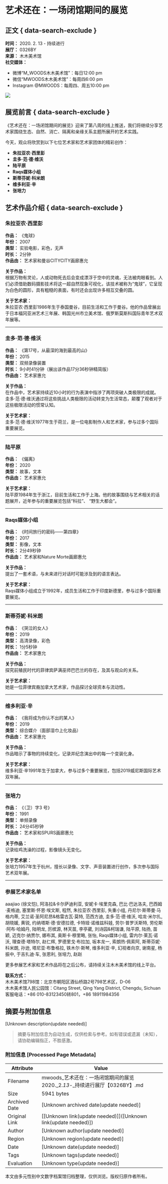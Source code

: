 # 艺术还在：一场闭馆期间的展览

## 正文 { data-search-exclude }


**时间：** 2020. 2. 13 - 持续进行  
**展厅：** 0326BY  
**来源：** 木木美术馆  
**社交媒体：**   
- 微博“M_WOODS木木美术馆”：每日12:00 pm  
- 微信“MWOODS木木美术馆”：每周四6:00 pm  
- Instagram @MWOODS：每周四、周五10:00 pm  

![](https://freight.cargo.site/w/750/i/38f409a4f9c96414b3a36d7e2f098777f6a12c345712c66caec77a9c587261f0/WechatIMG527.jpeg)

## 展览前言 { data-search-exclude }

《艺术还在：一场闭馆期间的展览》迎来了第八周的线上推送，我们将继续分享艺术家围绕生态、自然、消亡、隔离和亲缘关系主题所展开的艺术实践。

今天，观众将欣赏到以下七位艺术家和艺术家团体的精彩创作：

- **朱拉亚农·西里彭**
- **圭多·范·德·维沃**
- **陆平原**
- **Raqs媒体小组**
- **斯蒂芬妮·科米朗**
- **维多利亚·辛**
- **张培力**

## 艺术作品介绍 { data-search-exclude }

### 朱拉亚农·西里彭
**作品：** 《鬼球》  
**年份：** 2007  
**类型：** 实验电影，彩色，无声  
**时长：** 2分钟  
**作品由：** 艺术家和曼谷CITYCITY画廊惠允  

**关于作品：**  
根据万物有灵论，人或动物死去后会变成漂浮于空中的灵魂，无法被肉眼看到。人们必须借助数码摄影技术将这一超自然现象可视化，该技术被称为“鬼球”，它呈现为白色的圆形，具有粗糙的表面，有时还会出现许多相互交叠的圆。

**关于艺术家：**  
朱拉亚农·西里彭1986年生于泰国曼谷，目前生活和工作于曼谷。他的作品曾展出于日本福冈亚洲艺术三年展、韩国光州市立美术馆、俄罗斯莫斯科国际青年艺术双年展等。

---

### 圭多·范·德·维沃
**作品：** 《第17号，从最深的海到最高的山》  
**年份：** 2015  
**类型：** 双频录像装置  
**时长：** 9小时41分钟（展出该作品17分36秒钟精简版）  
**作品由：** 艺术家惠允  

**关于作品：**  
在作品中，艺术家持续近10小时的行为表演中指渉了两项突破人类极限的成就。圭多·范·德·维沃通过将这些挑战人类极限的活动转变为生活常态，颠覆了观者对于这些极限活动的惯常认知。

**关于艺术家：**  
圭多·范·德·维沃1977年生于荷兰，是一位电影制作人和艺术家，参与过多个国际重要展览。

---

### 陆平原
**作品：** 《偏离》  
**年份：** 2020  
**类型：** 故事，文本  
**作品由：** 艺术家惠允  

**关于艺术家：**  
陆平原1984年生于浙江，目前生活和工作于上海。他的故事围绕与艺术相关的话题展开，近年参与的重要展览包括“科拉”、 “野生大都会”。  

---

### Raqs媒体小组
**作品：** 《时间旅行的密码——第四章》  
**年份：** 2017  
**类型：** 影像，文本  
**时长：** 2分49秒钟  
**作品由：** 艺术家和Nature Morte画廊惠允  

**关于作品：**  
提出了一套术语，与未来进行对话时可能涉及到的语言表达。

**关于艺术家：**  
Raqs媒体小组成立于1992年，成员生活和工作于印度新德里，参与过多个国际重要展览。

---

### 斯蒂芬妮·科米朗
**作品：** 《哭泣的女人》  
**年份：** 2019  
**类型：** 高清录像，彩色  
**时长：** 1分5秒钟  
**作品由：** 艺术家惠允  

**关于作品：**  
探究前殖民时代的菲律宾萨满巫师巴巴兰的存在，及其与观众的关系。

**关于艺术家：**  
她是一位菲律宾裔加拿大艺术家，作品探讨全球资本与流动性。

---

### 维多利亚·辛
**作品：** 《我将成为你认不出的某人》  
**年份：** 2019  
**类型：** 综合媒介（面部湿巾上化妆品）  
**作品由：** 艺术家惠允  

**关于作品：**  
作品暗示了事物的持续变化，记录并纪念演出中的每一个变装化身。

**关于艺术家：**  
维多利亚·辛1991年生于加拿大，参与过多个重要展览，包括2019威尼斯国际艺术双年展。

---

### 张培力
**作品：** 《（卫）字3 号》  
**年份：** 1991  
**类型：** 单频录像  
**时长：** 24分45秒钟  
**作品由：** 艺术家和SPURS画廊惠允  

**关于作品：**  
记录给鸡洗澡的过程，影像镜头无变化。

**关于艺术家：**  
张培力1957年生于杭州，擅长以录像、文字、声音装置进行创作，多次参与国际艺术双年展。

---

### 参展艺术家名单
aaajiao (徐文恺), 阿洛拉&卡尔萨迪利亚, 安妮卡·埃里克森, 巴比·巴达洛夫, 巴西姆·麦格迪, 塞里斯·怀恩·埃文斯, 程然, 朱拉亚农·西里彭, 失重小组, 丹尼尔·斯蒂曼·马格内蒂, 艾兰诺·圣阿尼昂&格雷古瓦·莫特, 范西方迪, 圭多·范·德·维沃, 哈龙·米尔扎, 胡晓媛, 黄锐, 约纳塔斯·德·安德拉德, 卡特娅·诺维兹科娃, 劳尔·普罗沃斯特, 劳伦斯·阿布·哈姆丹, 陆明龙, 厉槟源, 林天苗, 李亭葳, 刘诗园&柯瑞谦, 陆平原, 陆扬, 苗颖, 迈克尔·纳贾尔, 娜布其, 奥斯卡·穆里略, 张怡, Raqs媒体小组, 雷内尔·莱瓦·诺沃, 理查德·塔特尔, 赵仁辉, 罗德里戈·布拉加, 坂本龙一, 索朗热·佩索阿, 斯蒂芬妮·科米朗, 孙逊, 塔尼亚·布鲁格拉, 铁木尔·斯琴, 维多利亚·辛, 幻视者向京, 谢南星, 杨振中, 于吉扎迪·车, 张恩利, 张培力, 赵赵 

更多参展艺术家和艺术作品将在之后公布，请持续关注木木美术馆的线上平台。

**联系方式：**  
木木美术馆798馆：北京市朝阳区酒仙桥路2号798艺术区，D-06  
木木美术馆人民公园馆：Citang Street, Qing Yang District, Chengdu, Sichuan  
客服电话：+86 010-83123450转801，+86 18911984356 
<!-- tcd_original_link https://mwoods.org/0402ZZ -->


## 摘要与附加信息

<!-- tcd_abstract -->
[Unknown description(update needed)]
<!-- tcd_abstract_end -->

> 摘要与附加信息为自动生成，仅供检索与参考。如有错误或遗漏（未知），请协助编辑指正，不胜感激。

### 附加信息 [Processed Page Metadata]

| Attribute       | Value                                  |
|-----------------|----------------------------------------|
| Filename        | mwoods_艺术还在：一场闭馆期间的展览2020._2._13_-_持续进行展厅【0326BY】.md                             |
| Size            | 5941 bytes                           |
| Archived Date   | [Unknown archived date(update needed)]                             |
| Original Link   | [[Unknown link(update needed)]]([Unknown link(update needed)])                       |
| Author          | [Unknown author(update needed)]                               |
| Region          | [Unknown region(update needed)]                               |
| Date            | [Unknown date(update needed)]                                 |
| Tags            | [Unknown tags(update needed)]                                 |
| Evaluation            | [Unknown type(update needed)]                                 |
<!-- tcd_table_end -->

本文由多元性别中文数字档案馆归档整理，仅供浏览。版权归原作者所有。
